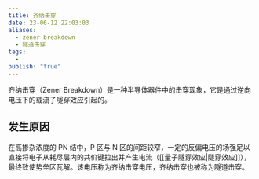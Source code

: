```yaml
---
title: 齐纳击穿
date: 23-06-12 22:03:03
aliases:
  - zener breakdown
  - 隧道击穿
tags:
  - 
publish: "true"
---
```


齐纳击穿（Zener Breakdown）是一种半导体器件中的击穿现象，它是通过逆向电压下的载流子隧穿效应引起的。

## 发生原因

在高掺杂浓度的 PN 结中，P 区与 N 区的间距较窄，一定的反偏电压的场强足以直接将电子从耗尽层内的共价键拉出并产生电流（[[量子隧穿效应|隧穿效应]]），最终致使势垒区瓦解。该电压称为齐纳击穿电压，齐纳击穿也被称为隧道击穿。
